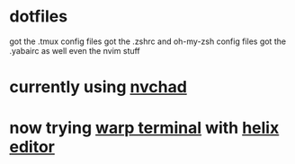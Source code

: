# dotfiles
got the .tmux config files
got the .zshrc and oh-my-zsh config files
got the .yabairc as well
even the nvim stuff

# currently using [nvchad](https://nvchad.com/)
# now trying [warp terminal](https://warp.dev) with [helix editor](https://helix-editor.com)